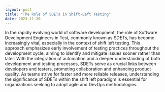 ```yaml
---
layout: post
title: "The Role of SDETs in Shift-Left Testing"
date: 2023-11-20
---
```


In the rapidly evolving world of software development, the role of Software Development Engineers in Test, commonly known as SDETs, has become increasingly vital, especially in the context of shift left testing. This approach emphasizes early involvement of testing practices throughout the development cycle, aiming to identify and mitigate issues sooner rather than later. With the integration of automation and a deeper understanding of both development and testing processes, SDETs serve as crucial links between developers and testers, promoting collaboration and enhancing product quality. As teams strive for faster and more reliable releases, understanding the significance of SDETs within the shift left paradigm is essential for organizations seeking to adopt agile and DevOps methodologies.
